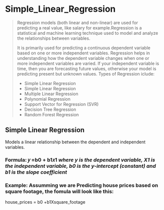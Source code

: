 # Simple_Linear_Regression
> Regression models (both linear and non-linear) are used for predicting a real value, like salary for example.Regression is a statistical and machine learning technique used to model and analyze the relationships between variables.
>
> It is primarily used for predicting a continuous dependent variable based on one or more independent variables. Regression helps in understanding how the dependent variable changes when one or more independent variables are varied.
> If your independent variable is time, then you are forecasting future values, otherwise your model is predicting present but unknown values. Types of Regression iclude:
> + Simple Linear Regression
> + Simple Linear Regression
> + Multiple Linear Regression
> + Polynomial Regression
> + Support Vector for Regression (SVR)
> + Decision Tree Regression
> + Random Forest Regression

## Simple Linear Regression
Models a linear relationship between the dependent and independent variables.
### Formula:  𝑦 =b0 + b1𝑥1 _where y is the dependent variable, X1 is the independent variable, b0 is the y-intercept (constant) and b1 is the slope coefficient_

### Example: Assumming we are Predicting house prices based on square footage, the fomula will look like this:
house_prices = b0 +b1Xsquare_footage


